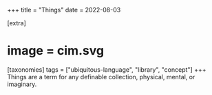 +++
title = "Things"
date = 2022-08-03

[extra]
#  image = cim.svg
[taxonomies]
   tags = ["ubiquitous-language", "library", "concept"]
+++
Things are a term for any definable collection, physical, mental, or imaginary.